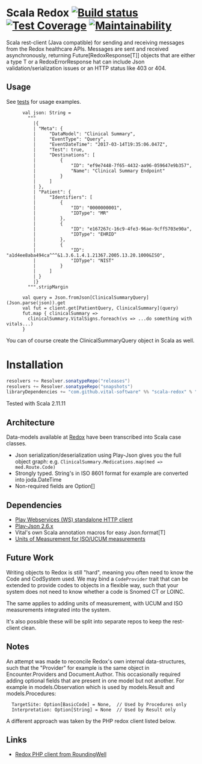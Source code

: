# Scala Redox [![Build status](https://badge.buildkite.com/b0bbb5518c0cee6021cd4f31c5ac97537aa0a2a17bf88bee2b.svg)](https://buildkite.com/vital/scala-redox) [![Test Coverage](https://api.codeclimate.com/v1/badges/c4eaeef835cead5f5717/test_coverage)](https://codeclimate.com/github/vital-software/scala-redox/test_coverage) [![Maintainability](https://api.codeclimate.com/v1/badges/c4eaeef835cead5f5717/maintainability)](https://codeclimate.com/github/vital-software/scala-redox/maintainability)

Scala rest-client (Java compatible) for sending and receiving messages from the Redox healthcare APIs. Messages are sent
and received asynchronously, returning Future[RedoxResponse[T]] objects that are either a type T or a RedoxErrorResponse
hat can include Json validation/serialization issues or an HTTP status like 403 or 404.

## Usage

See [tests](https://github.com/vital-software/scala-redox/tree/master/src/test/scala/com/github/vitalsoftware/scalaredox) for usage examples.

```
      val json: String =
        """
          |{
          |	"Meta": {
          |		"DataModel": "Clinical Summary",
          |		"EventType": "Query",
          |		"EventDateTime": "2017-03-14T19:35:06.047Z",
          |		"Test": true,
          |		"Destinations": [
          |			{
          |				"ID": "ef9e7448-7f65-4432-aa96-059647e9b357",
          |				"Name": "Clinical Summary Endpoint"
          |			}
          |		]
          |	},
          |	"Patient": {
          |		"Identifiers": [
          |			{
          |				"ID": "0000000001",
          |				"IDType": "MR"
          |			},
          |			{
          |				"ID": "e167267c-16c9-4fe3-96ae-9cff5703e90a",
          |				"IDType": "EHRID"
          |			},
          |			{
          |				"ID": "a1d4ee8aba494ca^^^&1.3.6.1.4.1.21367.2005.13.20.1000&ISO",
          |				"IDType": "NIST"
          |			}
          |		]
          |	}
          |}
        """.stripMargin

      val query = Json.fromJson[ClinicalSummaryQuery](Json.parse(json)).get
      val fut = client.get[PatientQuery, ClinicalSummary](query)
      fut.map { clinicalSummary =>
        clinicalSummary.VitalSigns.foreach(vs => ...do something with vitals...)
      }
```

You can of course create the ClinicalSummaryQuery object in Scala as well.

# Installation

```scala
resolvers += Resolver.sonatypeRepo("releases")
resolvers += Resolver.sonatypeRepo("snapshots")
libraryDependencies += "com.github.vital-software" %% "scala-redox" % "4.0.0"
```

Tested with Scala 2.11.11

## Architecture

Data-models available at [Redox](https://developer.redoxengine.com/) have been transcribed into Scala case classes.

- Json serialization/deserialization using Play-Json gives you the full
  object graph: e.g. `ClinicalSummary.Medications.map(med => med.Route.Code)`
- Strongly typed. String's in ISO 8601 format for example are converted into joda.DateTime
- Non-required fields are Option[]

## Dependencies

- [Play Webservices (WS) standalone HTTP client](https://github.com/playframework/play-ws)
- [Play-Json 2.6.x](https://github.com/playframework/play-json)
- Vital's own Scala annotation macros for easy Json.format[T]
- [Units of Measurement for ISO/UCUM measurements](https://github.com/unitsofmeasurement/uom-systems)

## Future Work

Writing objects to Redox is still "hard", meaning you often need to know the Code and CodSystem used. We may bind a
`CodeProvider` trait that can be extended to provide codes to objects in a flexible way, such that your system
does not need to know whether a code is Snomed CT or LOINC.

The same applies to adding units of measurement, with UCUM and ISO measurements integrated into the system.

It's also possible these will be split into separate repos to keep the rest-client clean.

## Notes

An attempt was made to reconcile Redox's own internal data-structures, such that the "Provider" for example is the same
object in Encounter.Providers and Document.Author. This occasionally required adding optional fields that are present
in one model but not another. For example in models.Observation which is used by models.Result and models.Procedures:

```
  TargetSite: Option[BasicCode] = None,  // Used by Procedures only
  Interpretation: Option[String] = None  // Used by Result only
```

A different approach was taken by the PHP redox client listed below.

## Links

- [Redox PHP client from RoundingWell](https://github.com/RoundingWellOS/redox-php)
